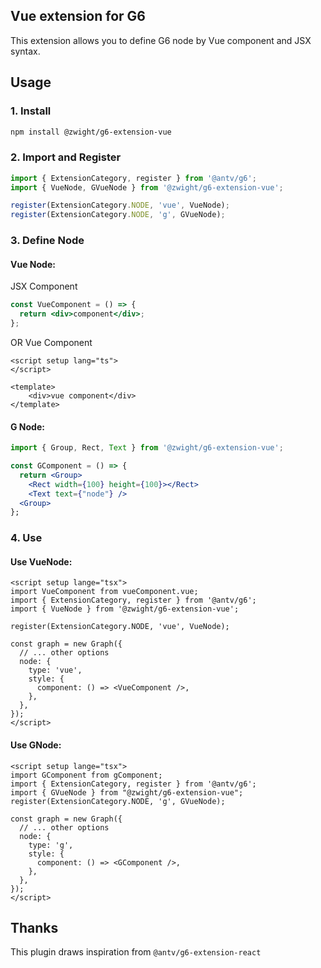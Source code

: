 ## Vue extension for G6

This extension allows you to define G6 node by Vue component and JSX syntax.

## Usage

### 1. Install

```bash
npm install @zwight/g6-extension-vue
```

### 2. Import and Register

```js
import { ExtensionCategory, register } from '@antv/g6';
import { VueNode, GVueNode } from '@zwight/g6-extension-vue';

register(ExtensionCategory.NODE, 'vue', VueNode);
register(ExtensionCategory.NODE, 'g', GVueNode);
```

### 3. Define Node

#### Vue Node:

JSX Component
```jsx
const VueComponent = () => {
  return <div>component</div>;
};
```
OR Vue Component
```vue
<script setup lang="ts">
</script>

<template>
    <div>vue component</div>
</template>
```

#### G Node:
```jsx
import { Group, Rect, Text } from '@zwight/g6-extension-vue';

const GComponent = () => {
  return <Group>
    <Rect width={100} height={100}></Rect>
    <Text text={"node"} />
  <Group>
};
```

### 4. Use

#### Use VueNode:

```vue
<script setup lange="tsx">
import VueComponent from vueComponent.vue;
import { ExtensionCategory, register } from '@antv/g6';
import { VueNode } from '@zwight/g6-extension-vue';

register(ExtensionCategory.NODE, 'vue', VueNode);

const graph = new Graph({
  // ... other options
  node: {
    type: 'vue',
    style: {
      component: () => <VueComponent />,
    },
  },
});
</script>
```

#### Use GNode:
```vue
<script setup lange="tsx">
import GComponent from gComponent;
import { ExtensionCategory, register } from '@antv/g6';
import { GVueNode } from "@zwight/g6-extension-vue";
register(ExtensionCategory.NODE, 'g', GVueNode);

const graph = new Graph({
  // ... other options
  node: {
    type: 'g',
    style: {
      component: () => <GComponent />,
    },
  },
});
</script>
```

## Thanks

This plugin draws inspiration from `@antv/g6-extension-react`